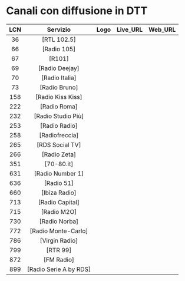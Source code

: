 <h1>Canali con diffusione in DTT</h1>

|LCN|Servizio|Logo|Live_URL|Web_URL|
|:-:|:-:|:-:|:-:|:-:|
|36|[RTL 102.5]||||
|66|[Radio 105]||||
|67|[R101]||||
|69|[Radio Deejay]||||
|70|[Radio Italia]||||
|73|[Radio Bruno]||||
|158|[Radio Kiss Kiss]||||
|222|[Radio Roma]||||
|232|[Radio Studio Più]||||
|253|[Radio Radio]||||
|258|[Radiofreccia]||||
|265|[RDS Social TV]||||
|266|[Radio Zeta]||||
|351|[70-80.it]||||
|631|[Radio Number 1]||||
|636|[Radio 51]||||
|660|[Ibiza Radio]||||
|713|[Radio Capital]||||
|715|[Radio M2O]||||
|730|[Radio Norba]||||
|772|[Radio Monte-Carlo]||||
|786|[Virgin Radio]||||
|799|[RTR 99]||||
|872|[FM Radio]||||
|899|[Radio Serie A by RDS]||||

